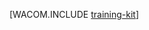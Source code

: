 <properties linkid="dev-net-training-kit" urlDisplayName="Учебный набор" pageTitle="Учебный набор Azure — ресурсы Azure" metaKeywords="учебный набор Azure, набор для обучения по Azure, загрузка учебного набора Azure" description="Загрузите и установите учебный набор Azure, который предоставляет обширный технический контент и поможет вам больше узнать о Azure." metaCanonical="" services="" documentationCenter=".NET" title="" authors=""  solutions="" writer="" manager="" editor=""  />





[WACOM.INCLUDE [training-kit](../includes/training-kit.md)]

